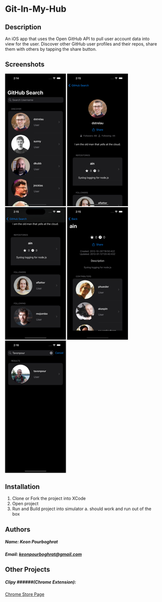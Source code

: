 # Git-In-My-Hub

## Description
An iOS app that uses the Open GitHub API to pull user account data into view for the user.
Discover other GitHub user profiles and their repos, share them with others by tapping the share button.

## Screenshots

<img src="homeview.png" width="200" style="padding: 10"/> <img src="userview.png" width="200" style="padding: 10"/> <img src="userviewtwo.png" width="200" style="padding: 10"/> <img src="repoview.png" width="200" style="padding: 10"/> <img src="searchview.png" width="200" style="padding: 10"/>

## Installation
1. Clone or Fork the project into XCode
2. Open project
3. Run and Build project into simulator
    a. should work and run out of the box


## Authors

##### Name: Keon Pourboghrat
##### Email: keonpourboghrat@gmail.com

## Other Projects

##### Clipy ######(Chrome Extension): 
<a href="https://chrome.google.com/webstore/detail/clipy/phgclneccgfonapjljmjdjdlfdmdhope">Chrome Store Page</a>
